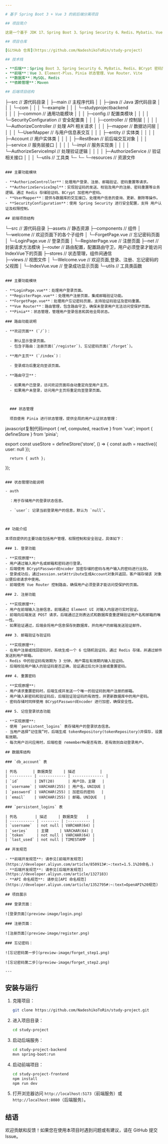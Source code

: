 ```yaml
---

# 基于 Spring Boot 3 + Vue 3 的前后端分离项目

## 项目简介

这是一个基于 JDK 17、Spring Boot 3、Spring Security 6、Redis、Mybatis、Vue 3、Element-Plus 构建的前后端分离项目。项目主要实现了用户管理、权限控制、邮箱验证、验证码验证、用户注册、密码重置等功能，旨在提供一个简洁易用且具有良好可扩展性的开发框架，支持快速搭建功能丰富的 Web 应用。

## 项目仓库

[GitHub 仓库](https://github.com/NadeshikoToRin/study-project)

## 技术栈

- **后端**：Spring Boot 3、Spring Security 6、MyBatis、Redis、BCrypt 密码加密
- **前端**：Vue 3、Element-Plus、Pinia 状态管理、Vue Router、Vite
- **数据库**：MySQL、Redis
- **依赖管理**：Maven

## 后端项目结构

```
├─src                              // 源代码目录
│  ├─main                          // 主程序代码
│  │  ├─java                       // Java 源代码目录
│  │  │  └─com
│  │  │      └─example
│  │  │          └─studyprojectbackend    
│  │  │              ├─common      // 通用功能模块
│  │  │              ├─config      // 配置类模块
│  │  │              │  └─SecurityConfiguration // 安全配置类
│  │  │              ├─controller  // 控制层
│  │  │              │  └─AuthorizeController // 处理 API 相关请求
│  │  │              ├─mapper      // 数据访问层
│  │  │              │  └─UserMapper // 与用户信息表交互
│  │  │              ├─entity      // 实体类
│  │  │              │  ├─Account           // 用户实体类
│  │  │              │  ├─RestBean          // 前后端交互对象
│  │  │              ├─service     // 服务层接口
│  │  │              │  └─impl      // 服务实现类
│  │  │              │	  └─AuthorizeServiceImpl // 处理验证逻辑
│  │  │              │  ├─AuthorizeService // 验证相关接口
│  │  │              └─utils       // 工具类
└─ └─ └─resources                    // 资源文件
```

### 主要功能模块

- **AuthorizeController**：处理用户登录、注册、邮箱验证、密码重置等请求。
- **AuthorizeServiceImpl**：实现验证码的发送、校验及用户的注册、密码重置等业务逻辑。通过 Redis 存储验证码、BCrypt 加密用户密码。
- **UserMapper**：提供与数据库的交互接口，处理用户信息的查询、更新、删除等操作。
- **SecurityConfiguration**：使用 Spring Security 进行安全配置，支持 用户认证及权限控制。

## 前端项目结构

```
└─src                              // 源代码目录
    ├─assets                       // 静态资源
    ├─components                   // 组件
    │  └─welcome                   // 欢迎页面下的各个子组件
    │  	 └─ForgetPage.vue          // 忘记密码页面   
    │  	 └─LoginPage.vue           // 登录页面
    │  	 └─RegisterPage.vue        // 注册页面
    ├─net              			  // 封装请求方法模块
    ├─router                       // 路由配置，配置路由守卫，用户必须登录才能访问IndexVue下的页面
    ├─stores                       // 状态管理，组件间通信                      
    ├─views                        // 视图文件
    │  └─Welcome.vue               // 欢迎页面,登录、注册、忘记密码的父视图
    │  └─IndexVue.vue              // 登录成功显示页面
    └─utils                        // 工具类函数
```

### 主要功能模块

- **LoginPage.vue**：处理用户登录页面。
- **RegisterPage.vue**：处理用户注册页面，集成邮箱验证功能。
- **ForgetPage.vue**：处理用户忘记密码页面，支持验证码验证及密码重置。
- **Vue Router**：路由管理，包含路由守卫，确保未登录用户无法访问受保护页面。
- **Pinia**：状态管理，管理用户登录信息和其他全局状态。

### 路由功能说明

- **欢迎页面** (`/`)：

  - 默认显示登录页面。
  - 包含子路由：注册页面(`/register`)、忘记密码页面(`/forget`)。

- **用户主页** (`/index`)：

  - 登录成功后重定向至该页面。

- **路由守卫**：

  - 如果用户已登录，访问欢迎页面将自动重定向至用户主页。
  - 如果用户未登录，访问用户主页将重定向至登录页面。

  

  ### 状态管理

  项目使用 Pinia 进行状态管理，提供全局的用户认证状态管理：

  ```
  javascript复制代码import { ref, computed, reactive } from 'vue';
  import { defineStore } from 'pinia';
  
  export const useStore = defineStore('store', () => {
      const auth = reactive({
          user: null
      });
  
      return { auth };
  });
  ```

  ### 状态管理功能说明

  - auth

    ：用于存储用户的登录状态信息。

    - `user`: 记录当前登录用户的信息，默认为 `null`。

  

## 功能介绍

本项目提供的主要功能包括用户管理、权限控制和安全验证，具体如下：

### 1. 登录功能

- **实现原理**:
  - 用户通过输入用户名或邮箱和密码进行登录。
  - 后端使用 BCryptPasswordEncoder 加密存储的密码与用户输入的密码进行比较。
  - 登录成功后，通过session.setAttribute生成Account对象并返回，客户端存储该 对象以便后续请求中使用。
  - 前端使用 Vue Router 控制路由，确保用户必须登录才能访问受保护的页面。

### 2. 注册功能

- **实现原理**:
  - 用户在前端输入注册信息，前端通过 Element UI 对输入内容进行实时验证。
  - 前端向后端发送 POST 请求，后端通过正则表达式和数据库查重逻辑验证用户名和邮箱的唯一性。
  - 如果验证通过，后端会将用户信息保存到数据库，并向用户的邮箱发送验证邮件。

### 3. 邮箱验证与验证码

- **实现原理**:
  - 在用户注册或找回密码时，系统生成一个 6 位随机验证码，通过 Redis 存储，并通过邮件发送到用户邮箱。
  - Redis 中的验证码有效期为 3 分钟，用户需在有效期内输入验证码。
  - 后端校验用户输入的验证码是否正确，验证通过后允许注册或重置密码。

### 4. 重置密码

- **实现原理**:
  - 用户请求重置密码时，后端生成并发送一个唯一的验证码到用户注册的邮箱。
  - 用户输入新密码和验证码后，后端验证验证码的有效性，并更新数据库中的用户密码。
  - 密码存储时同样使用 BCryptPasswordEncoder 进行加密，确保安全性。

### 5. 记住登录状态功能

- **实现原理**:
  - 使用 `persistent_logins` 表存储用户的登录状态信息。
  - 当用户选择“记住我”时，后端生成 tokenRepository(tokenRepository)并保存，设置有效期。
  - 每次用户访问应用时，后端检查 rememberMe是否有效，若有效则自动登录用户。

## 数据库结构

### `db_account` 表

| 列名       | 数据类型     | 描述           |
| ---------- | ------------ | -------------- |
| `id`       | INT(20)      | 用户ID，主键   |
| `username` | VARCHAR(255) | 用户名，UNIQUE |
| `password` | VARCHAR(255) | 加密后的密码   |
| `email`    | VARCHAR(255) | 邮箱，UNIQUE   |

### `persistent_logins` 表

| 列名        | 描述     | 数据类型    |
| ----------- | -------- | :---------- |
| `username`  | not null | VARCHAR(64) |
| `series`    | 主键     | VARCHAR(64) |
| `token`     | not null | VARCHAR(64) |
| `last_used` | not null | TIMESTAMP   |

## 开发规范

- **前端开发规范**: 请参见[前端开发规范](https://developer.aliyun.com/article/850913#:~:text=1.5.1%20命名.)
- **后端开发规范**: 请参见[后端开发规范](https://developer.aliyun.com/article/1327183)
- **API 命名规范**: 请参见[API 命名规范](https://developer.aliyun.com/article/1352795#:~:text=OpenAPI%20规范)

## 项目展示

### 登录页面：

![登录页面](preview-image/login.png)

### 注册页面：

![注册页面](preview-image/register.png)

### 忘记密码：

![忘记密码第一步](preview-image/forget_step1.png)

![忘记密码第二步](preview-image/forget_step2.png)

---
```


## 安装与运行

1. 克隆项目：

   ```bash
   git clone https://github.com/NadeshikoToRin/study-project.git
   ```

2. 进入项目目录：

   ```bash
   cd study-project
   ```

3. 启动后端服务：

   ```bash
   cd study-project-backend
   mvn spring-boot:run
   ```

4. 启动前端项目：

   ```bash
   cd study-project-frontend
   npm install
   npm run dev
   ```

5. 打开浏览器访问 `http://localhost:5173`（前端服务）或 `http://localhost:8080`（后端服务）。

## 结语

欢迎贡献和反馈！如果您在使用本项目时遇到问题或有建议，请在 GitHub 提交 Issue。